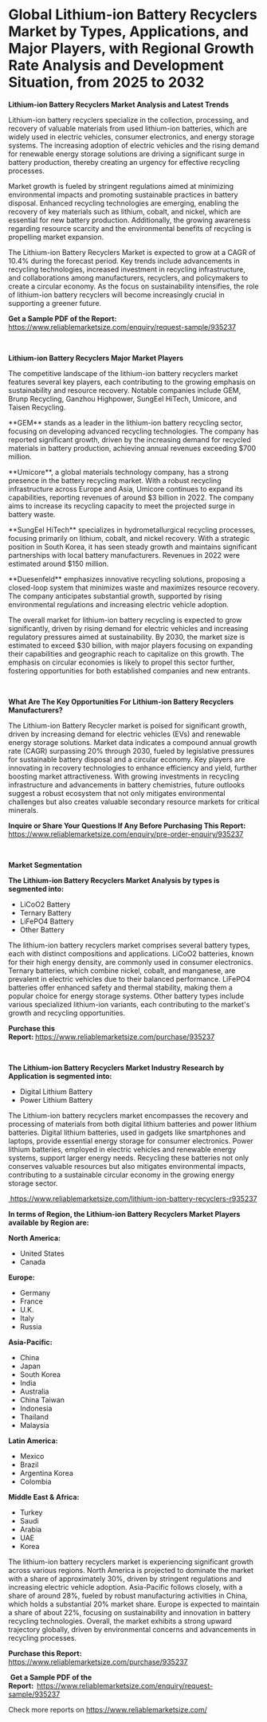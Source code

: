 <p><h1>Global Lithium-ion Battery Recyclers Market by Types, Applications, and Major Players, with Regional Growth Rate Analysis and Development Situation, from 2025 to 2032</h1></p><p><strong>Lithium-ion Battery Recyclers Market Analysis and Latest Trends</strong></p>
<p><p>Lithium-ion battery recyclers specialize in the collection, processing, and recovery of valuable materials from used lithium-ion batteries, which are widely used in electric vehicles, consumer electronics, and energy storage systems. The increasing adoption of electric vehicles and the rising demand for renewable energy storage solutions are driving a significant surge in battery production, thereby creating an urgency for effective recycling processes.</p><p>Market growth is fueled by stringent regulations aimed at minimizing environmental impacts and promoting sustainable practices in battery disposal. Enhanced recycling technologies are emerging, enabling the recovery of key materials such as lithium, cobalt, and nickel, which are essential for new battery production. Additionally, the growing awareness regarding resource scarcity and the environmental benefits of recycling is propelling market expansion.</p><p>The Lithium-ion Battery Recyclers Market is expected to grow at a CAGR of 10.4% during the forecast period. Key trends include advancements in recycling technologies, increased investment in recycling infrastructure, and collaborations among manufacturers, recyclers, and policymakers to create a circular economy. As the focus on sustainability intensifies, the role of lithium-ion battery recyclers will become increasingly crucial in supporting a greener future.</p></p>
<p><strong>Get a Sample PDF of the Report:&nbsp;</strong> <a href="https://www.reliablemarketsize.com/enquiry/request-sample/935237?utm_campaign=3114&utm_medium=2&utm_source=Github&utm_content=ia&utm_term=07042025&utm_id=lithium-ion-battery-recyclers">https://www.reliablemarketsize.com/enquiry/request-sample/935237</a></p>
<p>&nbsp;</p>
<p><strong>Lithium-ion Battery Recyclers Major Market Players</strong></p>
<p><p>The competitive landscape of the lithium-ion battery recyclers market features several key players, each contributing to the growing emphasis on sustainability and resource recovery. Notable companies include GEM, Brunp Recycling, Ganzhou Highpower, SungEel HiTech, Umicore, and Taisen Recycling.</p><p>**GEM** stands as a leader in the lithium-ion battery recycling sector, focusing on developing advanced recycling technologies. The company has reported significant growth, driven by the increasing demand for recycled materials in battery production, achieving annual revenues exceeding $700 million.</p><p>**Umicore**, a global materials technology company, has a strong presence in the battery recycling market. With a robust recycling infrastructure across Europe and Asia, Umicore continues to expand its capabilities, reporting revenues of around $3 billion in 2022. The company aims to increase its recycling capacity to meet the projected surge in battery waste.</p><p>**SungEel HiTech** specializes in hydrometallurgical recycling processes, focusing primarily on lithium, cobalt, and nickel recovery. With a strategic position in South Korea, it has seen steady growth and maintains significant partnerships with local battery manufacturers. Revenues in 2022 were estimated around $150 million.</p><p>**Duesenfeld** emphasizes innovative recycling solutions, proposing a closed-loop system that minimizes waste and maximizes resource recovery. The company anticipates substantial growth, supported by rising environmental regulations and increasing electric vehicle adoption.</p><p>The overall market for lithium-ion battery recycling is expected to grow significantly, driven by rising demand for electric vehicles and increasing regulatory pressures aimed at sustainability. By 2030, the market size is estimated to exceed $30 billion, with major players focusing on expanding their capabilities and geographic reach to capitalize on this growth. The emphasis on circular economies is likely to propel this sector further, fostering opportunities for both established companies and new entrants.</p></p>
<p>&nbsp;</p>
<p><strong>What Are The Key Opportunities For Lithium-ion Battery Recyclers Manufacturers?</strong></p>
<p><p>The Lithium-ion Battery Recycler market is poised for significant growth, driven by increasing demand for electric vehicles (EVs) and renewable energy storage solutions. Market data indicates a compound annual growth rate (CAGR) surpassing 20% through 2030, fueled by legislative pressures for sustainable battery disposal and a circular economy. Key players are innovating in recovery technologies to enhance efficiency and yield, further boosting market attractiveness. With growing investments in recycling infrastructure and advancements in battery chemistries, future outlooks suggest a robust ecosystem that not only mitigates environmental challenges but also creates valuable secondary resource markets for critical minerals.</p></p>
<p><strong>Inquire or Share Your Questions If Any Before Purchasing This Report:</strong> <a href="https://www.reliablemarketsize.com/enquiry/pre-order-enquiry/935237?utm_campaign=3114&utm_medium=2&utm_source=Github&utm_content=ia&utm_term=07042025&utm_id=lithium-ion-battery-recyclers">https://www.reliablemarketsize.com/enquiry/pre-order-enquiry/935237</a></p>
<p>&nbsp;</p>
<p><strong>Market Segmentation</strong></p>
<p><strong>The Lithium-ion Battery Recyclers Market Analysis by types is segmented into:</strong></p>
<p><ul><li>LiCoO2 Battery</li><li>Ternary Battery</li><li>LiFePO4 Battery</li><li>Other Battery</li></ul></p>
<p><p>The lithium-ion battery recyclers market comprises several battery types, each with distinct compositions and applications. LiCoO2 batteries, known for their high energy density, are commonly used in consumer electronics. Ternary batteries, which combine nickel, cobalt, and manganese, are prevalent in electric vehicles due to their balanced performance. LiFePO4 batteries offer enhanced safety and thermal stability, making them a popular choice for energy storage systems. Other battery types include various specialized lithium-ion variants, each contributing to the market's growth and recycling opportunities.</p></p>
<p><strong>Purchase this Report:&nbsp;</strong><a href="https://www.reliablemarketsize.com/purchase/935237?utm_campaign=3114&utm_medium=2&utm_source=Github&utm_content=ia&utm_term=07042025&utm_id=lithium-ion-battery-recyclers">https://www.reliablemarketsize.com/purchase/935237</a></p>
<p>&nbsp;</p>
<p><strong>The Lithium-ion Battery Recyclers Market Industry Research by Application is segmented into:</strong></p>
<p><ul><li>Digital Lithium Battery</li><li>Power Lithium Battery</li></ul></p>
<p><p>The Lithium-ion battery recyclers market encompasses the recovery and processing of materials from both digital lithium batteries and power lithium batteries. Digital lithium batteries, used in gadgets like smartphones and laptops, provide essential energy storage for consumer electronics. Power lithium batteries, employed in electric vehicles and renewable energy systems, support larger energy needs. Recycling these batteries not only conserves valuable resources but also mitigates environmental impacts, contributing to a sustainable circular economy in the growing energy storage sector.</p></p>
<p><a href="https://www.reliablemarketsize.com/lithium-ion-battery-recyclers-r935237?utm_campaign=3114&utm_medium=2&utm_source=Github&utm_content=ia&utm_term=07042025&utm_id=lithium-ion-battery-recyclers">&nbsp;https://www.reliablemarketsize.com/lithium-ion-battery-recyclers-r935237</a></p>
<p><strong>In terms of Region, the Lithium-ion Battery Recyclers Market Players available by Region are:</strong></p>
<p>
    <p> <strong> North America: </strong>
        <ul>
            <li>United States</li>
            <li>Canada</li>
        </ul>
        </p> 
    <p> <strong> Europe: </strong>
        <ul>
            <li>Germany</li>
            <li>France</li>
            <li>U.K.</li>
            <li>Italy</li>
            <li>Russia</li>
        </ul>
        </p> 
    <p> <strong> Asia-Pacific: </strong>
        <ul>
            <li>China</li>
            <li>Japan</li>
            <li>South Korea</li>
            <li>India</li>
            <li>Australia</li>
            <li>China Taiwan</li>
            <li>Indonesia</li>
            <li>Thailand</li>
            <li>Malaysia</li>
        </ul>
        </p> 
    <p> <strong> Latin America: </strong>
        <ul>
            <li>Mexico</li>
            <li>Brazil</li>
            <li>Argentina Korea</li>
            <li>Colombia</li>
        </ul>
        </p> 
    <p> <strong> Middle East & Africa: </strong>
        <ul>
            <li>Turkey</li>
            <li>Saudi</li>
            <li>Arabia</li>
            <li>UAE</li>
            <li>Korea</li>
        </ul>
    </p>
    </p>
<p><p>The lithium-ion battery recyclers market is experiencing significant growth across various regions. North America is projected to dominate the market with a share of approximately 30%, driven by stringent regulations and increasing electric vehicle adoption. Asia-Pacific follows closely, with a share of around 28%, fueled by robust manufacturing activities in China, which holds a substantial 20% market share. Europe is expected to maintain a share of about 22%, focusing on sustainability and innovation in battery recycling technologies. Overall, the market exhibits a strong upward trajectory globally, driven by environmental concerns and advancements in recycling processes.</p></p>
<p><strong>Purchase this Report: </strong><a href="https://www.reliablemarketsize.com/purchase/935237?utm_campaign=3114&utm_medium=2&utm_source=Github&utm_content=ia&utm_term=07042025&utm_id=lithium-ion-battery-recyclers">https://www.reliablemarketsize.com/purchase/935237</a></p>
<p>&nbsp;<strong>Get a Sample PDF of the Report:&nbsp;&nbsp;</strong><a href="https://www.reliablemarketsize.com/enquiry/request-sample/935237?utm_campaign=3114&utm_medium=2&utm_source=Github&utm_content=ia&utm_term=07042025&utm_id=lithium-ion-battery-recyclers">https://www.reliablemarketsize.com/enquiry/request-sample/935237</a></p>
<p><strong></strong></p>
<p>Check more reports on <a href="https://www.reliablemarketsize.com/?utm_campaign=3114&utm_medium=2&utm_source=Github&utm_content=ia&utm_term=07042025&utm_id=lithium-ion-battery-recyclers">https://www.reliablemarketsize.com/</a></p>